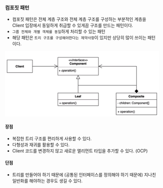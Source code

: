 ### 컴포짓 패턴

* 컴포짓 패턴은 전체 계층 구조와 전체 계층 구조를 구성하는 부분적인 계층을 Client 입장에서
동일하게 취급할 수 있게끔 구조를 만드는 패턴이다.
* `그룹 전체와 개별 객체를 동일`하게 처리할 수 있는 패턴
* 해당 패턴은 `트리 구조를 구성해야한다는 제약사항`이 있지만 상당히 많이 쓰이는 패턴이다.

![img.png](img.png)

#### 장점

* 복잡한 트리 구조를 편리하게 사용할 수 있다.
* 다형성과 재귀를 활용할 수 있다.
* Client 코드를 변경하지 않고 새로운 앨리먼트 타입을 추가할 수 있다. (OCP)

#### 단점

* 트리를 만들어야 하기 때문에 (공통된 인터페이스를 정의해야 하기 때문에) 지나친 일반화를
해야하는 경우도 생길 수 있다.

